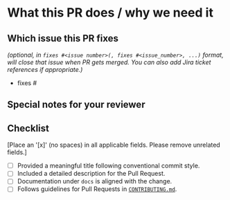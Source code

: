 # What this PR does / why we need it

## Which issue this PR fixes

*(optional, in `fixes #<issue number>(, fixes #<issue_number>, ...)` format, will close that issue when PR gets merged. You can also add Jira ticket references if appropriate.)*

- fixes #

## Special notes for your reviewer

## Checklist

[Place an '[x]' (no spaces) in all applicable fields. Please remove unrelated fields.]

- [ ] Provided a meaningful title following conventional commit style.
- [ ] Included a detailed description for the Pull Request.
- [ ] Documentation under `docs` is aligned with the change.
- [ ] Follows guidelines for Pull Requests in [`CONTRIBUTING.md`](../CONTRIBUTING.md).
